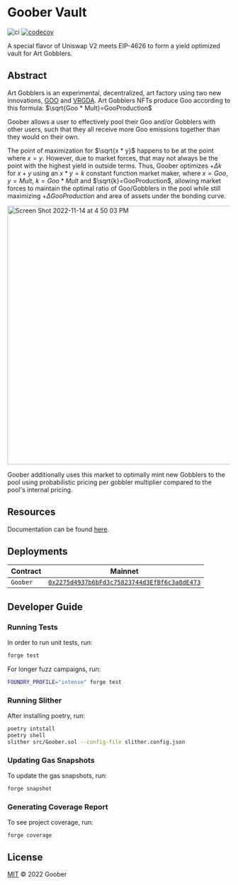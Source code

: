 # Goober Vault


![ci](https://github.com/gooberxyz/goobervault/actions/workflows/CI.yml/badge.svg)
[![codecov](https://codecov.io/gh/gooberxyz/goobervault/branch/main/graph/badge.svg?token=R24WD80X6N)](https://codecov.io/gh/gooberxyz/goobervault)

A special flavor of Uniswap V2 meets EIP-4626 to form a yield optimized 
vault for Art Gobblers.

## Abstract

Art Gobblers is an experimental, decentralized, art factory using two new 
innovations, [GOO](https://www.paradigm.xyz/2022/09/goo) and 
[VRGDA](https://www.paradigm.xyz/2022/08/vrgda). Art Gobblers NFTs produce 
Goo according to this formula: $\sqrt{Goo * Mult}=GooProduction$

Goober allows a user to effectively pool their Goo and/or Gobblers with other 
users, such that they all receive more Goo emissions together than they would 
on their own.

The point of maximization for $\sqrt{x * y}$ happens to be at the point where 
$x=y$. However, due to market forces, that may not always be the point with 
the highest yield in outside terms. Thus, Goober optimizes $+Δk$ for $x+y$ 
using an $x*y=k$ constant function market maker, where $x=Goo$, $y=Mult$, 
$k={Goo * Mult}$  and $\sqrt{k}=GooProduction$, allowing market forces to 
maintain the optimal ratio of Goo/Gobblers in the pool while still 
maximizing $+ΔGooProduction$ and area of assets under the bonding curve. 

<img width="583" alt="Screen Shot 2022-11-14 at 4 50 03 PM" src="https://user-images.githubusercontent.com/94731243/201802003-d8583ddd-3799-48d1-a02d-3e4976005f64.png">

Goober additionally uses this market to optimally mint new Gobblers to 
the pool using probabilistic pricing per gobbler multiplier compared to
the pool's internal pricing.

## Resources

Documentation can be found [here](https://docs.goober.xyz/).

## Deployments

| Contract      | Mainnet                                                                                                                 |                 
|---------------|-------------------------------------------------------------------------------------------------------------------------|
| `Goober`      | [`0x2275d4937b6bFd3c75823744d3EfBf6c3a8dE473`](https://etherscan.io/address/0x2275d4937b6bfd3c75823744d3efbf6c3a8de473) |

## Developer Guide

### Running Tests

In order to run unit tests, run:

```sh
forge test
```

For longer fuzz campaigns, run:

```sh
FOUNDRY_PROFILE="intense" forge test
```

### Running Slither

After installing poetry, run:

```sh
poetry intstall
poetry shell
slither src/Goober.sol --config-file slither.config.json
```


### Updating Gas Snapshots

To update the gas snapshots, run:

```sh
forge snapshot
```

### Generating Coverage Report

To see project coverage, run:

```shell
forge coverage
```

## License

[MIT](https://github.com/gooberxyz/goobervault/blob/master/LICENSE) © 2022 Goober

